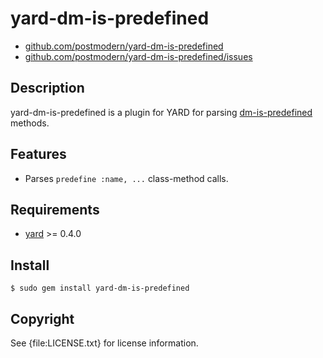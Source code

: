 # yard-dm-is-predefined

* [github.com/postmodern/yard-dm-is-predefined](http://github.com/postmodern/yard-dm-is-predefined)
* [github.com/postmodern/yard-dm-is-predefined/issues](http://github.com/postmodern/yard-dm-is-predefined/issues)

## Description

yard-dm-is-predefined is a plugin for YARD for parsing
[dm-is-predefined](http://github.com/postmodern/dm-is-predefined) methods.

## Features

* Parses `predefine :name, ...` class-method calls.

## Requirements

* [yard](http://yardoc.org/) >= 0.4.0

## Install

    $ sudo gem install yard-dm-is-predefined

## Copyright

See {file:LICENSE.txt} for license information.

